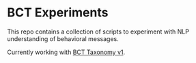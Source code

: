 # BCT Experiments

This repo contains a collection of scripts to experiment with NLP understanding of behavioral messages.

Currently working with [BCT Taxonomy v1](https://digitalwellbeing.org/wp-content/uploads/2016/11/BCTTv1_PDF_version.pdf).

